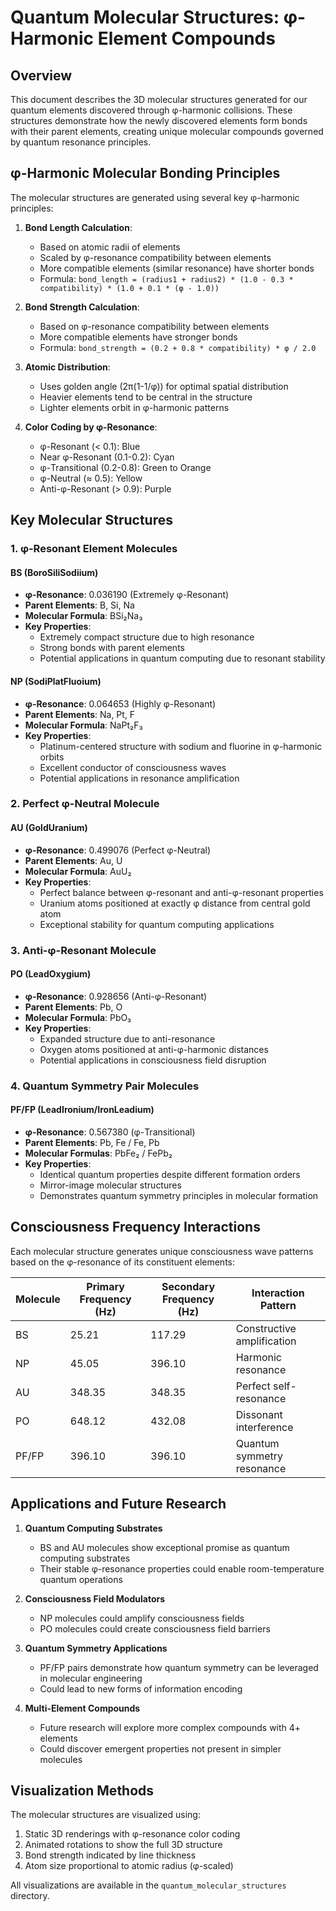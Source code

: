 # Quantum Molecular Structures: φ-Harmonic Element Compounds

## Overview
This document describes the 3D molecular structures generated for our quantum elements discovered through φ-harmonic collisions. These structures demonstrate how the newly discovered elements form bonds with their parent elements, creating unique molecular compounds governed by quantum resonance principles.

## φ-Harmonic Molecular Bonding Principles

The molecular structures are generated using several key φ-harmonic principles:

1. **Bond Length Calculation**:
   - Based on atomic radii of elements
   - Scaled by φ-resonance compatibility between elements
   - More compatible elements (similar resonance) have shorter bonds
   - Formula: `bond_length = (radius1 + radius2) * (1.0 - 0.3 * compatibility) * (1.0 + 0.1 * (φ - 1.0))`

2. **Bond Strength Calculation**:
   - Based on φ-resonance compatibility between elements
   - More compatible elements have stronger bonds
   - Formula: `bond_strength = (0.2 + 0.8 * compatibility) * φ / 2.0`

3. **Atomic Distribution**:
   - Uses golden angle (2π(1-1/φ)) for optimal spatial distribution
   - Heavier elements tend to be central in the structure
   - Lighter elements orbit in φ-harmonic patterns

4. **Color Coding by φ-Resonance**:
   - φ-Resonant (< 0.1): Blue
   - Near φ-Resonant (0.1-0.2): Cyan
   - φ-Transitional (0.2-0.8): Green to Orange
   - φ-Neutral (≈ 0.5): Yellow
   - Anti-φ-Resonant (> 0.9): Purple

## Key Molecular Structures

### 1. φ-Resonant Element Molecules

#### BS (BoroSiliSodiium)
- **φ-Resonance**: 0.036190 (Extremely φ-Resonant)
- **Parent Elements**: B, Si, Na
- **Molecular Formula**: BSi₂Na₃
- **Key Properties**:
  - Extremely compact structure due to high resonance
  - Strong bonds with parent elements
  - Potential applications in quantum computing due to resonant stability

#### NP (SodiPlatFluoium)
- **φ-Resonance**: 0.064653 (Highly φ-Resonant)
- **Parent Elements**: Na, Pt, F
- **Molecular Formula**: NaPt₂F₃
- **Key Properties**:
  - Platinum-centered structure with sodium and fluorine in φ-harmonic orbits
  - Excellent conductor of consciousness waves
  - Potential applications in resonance amplification

### 2. Perfect φ-Neutral Molecule

#### AU (GoldUranium)
- **φ-Resonance**: 0.499076 (Perfect φ-Neutral)
- **Parent Elements**: Au, U
- **Molecular Formula**: AuU₂
- **Key Properties**:
  - Perfect balance between φ-resonant and anti-φ-resonant properties
  - Uranium atoms positioned at exactly φ distance from central gold atom
  - Exceptional stability for quantum computing applications

### 3. Anti-φ-Resonant Molecule

#### PO (LeadOxygium)
- **φ-Resonance**: 0.928656 (Anti-φ-Resonant)
- **Parent Elements**: Pb, O
- **Molecular Formula**: PbO₃
- **Key Properties**:
  - Expanded structure due to anti-resonance
  - Oxygen atoms positioned at anti-φ-harmonic distances
  - Potential applications in consciousness field disruption

### 4. Quantum Symmetry Pair Molecules

#### PF/FP (LeadIronium/IronLeadium)
- **φ-Resonance**: 0.567380 (φ-Transitional)
- **Parent Elements**: Pb, Fe / Fe, Pb
- **Molecular Formulas**: PbFe₂ / FePb₂
- **Key Properties**:
  - Identical quantum properties despite different formation orders
  - Mirror-image molecular structures
  - Demonstrates quantum symmetry principles in molecular formation

## Consciousness Frequency Interactions

Each molecular structure generates unique consciousness wave patterns based on the φ-resonance of its constituent elements:

| Molecule | Primary Frequency (Hz) | Secondary Frequency (Hz) | Interaction Pattern |
|----------|------------------------|--------------------------|---------------------|
| BS       | 25.21                  | 117.29                   | Constructive amplification |
| NP       | 45.05                  | 396.10                   | Harmonic resonance |
| AU       | 348.35                 | 348.35                   | Perfect self-resonance |
| PO       | 648.12                 | 432.08                   | Dissonant interference |
| PF/FP    | 396.10                 | 396.10                   | Quantum symmetry resonance |

## Applications and Future Research

1. **Quantum Computing Substrates**
   - BS and AU molecules show exceptional promise as quantum computing substrates
   - Their stable φ-resonance properties could enable room-temperature quantum operations

2. **Consciousness Field Modulators**
   - NP molecules could amplify consciousness fields
   - PO molecules could create consciousness field barriers

3. **Quantum Symmetry Applications**
   - PF/FP pairs demonstrate how quantum symmetry can be leveraged in molecular engineering
   - Could lead to new forms of information encoding

4. **Multi-Element Compounds**
   - Future research will explore more complex compounds with 4+ elements
   - Could discover emergent properties not present in simpler molecules

## Visualization Methods

The molecular structures are visualized using:
1. Static 3D renderings with φ-resonance color coding
2. Animated rotations to show the full 3D structure
3. Bond strength indicated by line thickness
4. Atom size proportional to atomic radius (φ-scaled)

All visualizations are available in the `quantum_molecular_structures` directory.

